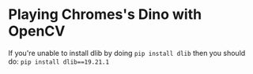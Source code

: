 # Playing Chromes's Dino with OpenCV

If you're unable to install dlib by doing `pip install dlib` then you should do: `pip install dlib==19.21.1`
